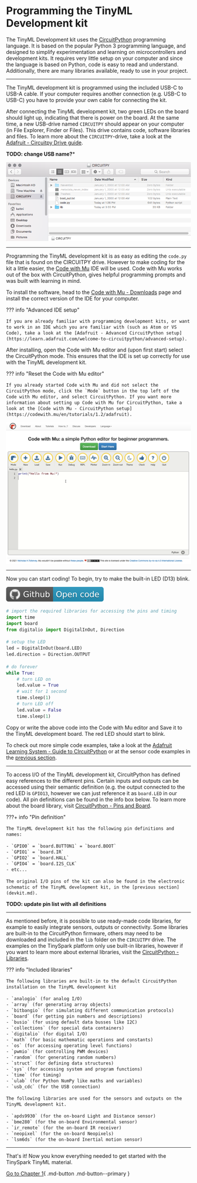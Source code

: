 <style> .md-footer__link--next:not([hidden]) { display: none } </style>

# Programming the TinyML Development kit

The TinyML Development kit uses the [CircuitPython] programming language. It is based on the popular Python 3 programming language, and designed to simplify experimentation and learning on microcontrollers and development kits. It requires very little setup on your computer and since the language is based on Python, code is easy to read and understand. Additionally, there are many libraries available, ready to use in your project.

[CircuitPython]:https://learn.adafruit.com/welcome-to-circuitpython/what-is-circuitpython

---

The TinyML development kit is programmed using the included USB-C to USB-A cable. If your computer requires another connection (e.g. USB-C to USB-C) you have to provide your own cable for connecting the kit.

After connecting the TinyML development kit, two green LEDs on the board should light up, indicating that there is power on the board. At the same time, a new USB-drive named `CIRCUITPY` should appear on your computer (in File Explorer, Finder or Files). This drive contains code, software libraries and files. To learn more about the `CIRCUITPY`-drive, take a look at the [Adafruit - Circuitpy Drive guide](https://learn.adafruit.com/welcome-to-circuitpython/the-circuitpy-drive).

**TODO: change USB name?***

![CIRCUITPY drive](../assets/images/circuitpy_drive.png)

---

Programming the TinyML development kit is as easy as editing the `code.py` file that is found on the CIRCUITPY drive. However to make coding for the kit a little easier, the [Code with Mu] IDE will be used. Code with Mu works out of the box with CircuitPython, gives helpful programming prompts and was built with learning in mind.

[Code with Mu]:https://codewith.mu/

To install the software, head to the [Code with Mu - Downloads] page and install the correct version of the IDE for your computer.

[Code with Mu - Downloads]:https://codewith.mu/en/download

??? info "Advanced IDE setup"

    If you are already familiar with programming development kits, or want to work in an IDE which you are familiar with (such as Atom or VS Code), take a look at the [Adafruit - Advanced CircuitPython setup](https://learn.adafruit.com/welcome-to-circuitpython/advanced-setup).

After installing, open the Code with Mu editor and (upon first start) select the CircuitPython mode. This ensures that the IDE is set up correctly for use with the TinyML development kit.

??? info "Reset the Code with Mu editor"

    If you already started Code with Mu and did not select the CircuitPython mode, click the `Mode` button in the top left of the Code with Mu editor, and select CircuitPython. If you want more information about setting up Code with Mu for CircuitPython, take a look at the [Code with Mu - CircuitPython setup](https://codewith.mu/en/tutorials/1.2/adafruit).

![Code with Mu IDE](../assets/images/code_with_mu.png)

---

Now you can start coding! To begin, try to make the built-in LED (D13) blink.

[![Open In Github](../assets/images/github-badge.svg)]()

```python title="circuitpython_first_code.py"
# import the required libraries for accessing the pins and timing
import time
import board
from digitalio import DigitalInOut, Direction

# setup the LED
led = DigitalInOut(board.LED)
led.direction = Direction.OUTPUT

# do forever
while True:
    # turn LED on
    led.value = True
    # wait for 1 second
    time.sleep(1)
    # turn LED off
    led.value = False
    time.sleep(1)
```

Copy or write the above code into the Code with Mu editor and Save it to the TinyML development board. The red LED should start to blink.

To check out more simple code examples, take a look at the [Adafruit Learning System - Guide to CIrcuitPython](https://github.com/adafruit/Adafruit_Learning_System_Guides/tree/main/CircuitPython_Essentials) or at the sensor code examples in the [previous section](devkit.md).

---

To access I/O of the TinyML development kit, CircuitPython has defined easy references to the different pins. Certain inputs and outputs can be accessed using their semantic definition (e.g. the output connected to the red LED is `GPIO13`, however we can just reference it as `board.LED` in our code). All pin definitions can be found in the info box below. To learn more about the board library, visit [CircuitPython - Pins and Board](https://learn.adafruit.com/circuitpython-essentials/circuitpython-pins-and-modules).

???+ info "Pin definition"

    The TinyML development kit has the following pin definitions and names:

    - `GPIO0` = `board.BUTTON1` = `board.BOOT`
    - `GPIO1` = `board.IR`
    - `GPIO2` = `board.HALL`
    - `GPIO4` = `board.I2S_CLK`
    - etc...

    The original I/O pins of the kit can also be found in the electronic schematic of the TinyML development kit, in the [previous section](devkit.md).


**TODO: update pin list with all definitions**

---

As mentioned before, it is possible to use ready-made code libraries, for example to easily integrate sensors, outputs or connectivity. Some libraries are built-in to the CircuitPython firmware, others may need to be downloaded and included in the `lib` folder on the `CIRCUITPY` drive. The examples on the TinySpark platform only use built-in libraries, however if you want to learn more about external libraries, visit the [CircuitPython - Libraries](https://learn.adafruit.com/welcome-to-circuitpython/circuitpython-libraries).

??? info "Included libraries"

    The following libraries are built-in to the default CircuitPython installation on the TinyML development kit
  
    - `analogio` (for analog I/O)
    - `array` (for generating array objects)
    - `bitbangio` (for simulating different communication protocols)
    - `board` (for getting pin numbers and descriptions)
    - `busio` (for using default data busses like I2C)
    - `collections` (for special data containers)
    - `digitalio` (for digital I/O)
    - `math` (for basic mathematic operations and constants)
    - `os` (for accessing operating level functions)
    - `pwmio` (for controlling PWM devices)
    - `random` (for generating random numbers)
    - `struct` (for defining data structures)
    - `sys` (for accessing system and program functions)
    - `time` (for timing)
    - `ulab` (for Python NumPy like maths and variables)
    - `usb_cdc` (for the USB connection)

    The following libraries are used for the sensors and outputs on the TinyML development kit.

    - `apds9930` (for the on-board Light and Distance sensor)
    - `bme280` (for the on-board Environmental sensor)
    - `ir_remote` (for the on-board IR receiver)
    - `neopixel` (for the on-board Neopixels)
    - `lsm6ds` (for the on-board Inertial motion sensor)

---

That's it! Now you know everything needed to get started with the TinySpark TinyML material.

[Go to Chapter 1](../chapter1/introduction.md){ .md-button .md-button--primary }